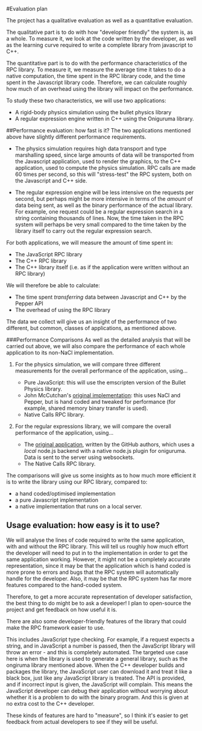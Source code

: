 #Evaluation plan

The project has a qualitative evaluation as well as a quantitative evaluation.

The qualitative part is to do with how "developer friendly" the system is, as a whole.
To measure it, we look at the code written by the developer, as well as the learning curve required to write a complete library from javascript to C++.

The quantitative part is to do with the performance characteristics of the RPC library.
To measure it, we measure the average time it takes to do a native computation, the time spent in the RPC library code, and the time spent in the Javascript library code. Therefore, we can calculate roughly how much of an overhead using the library will impact on the performance.

To study these two characteristics, we will use two applications:

* A rigid-body physics simulation using the bullet physics library
* A regular expression engine written in C++ using the Oniguruma library.

##Performance evaluation: how fast is it?
The two applications mentioned above have slightly different performance requirements.

* The physics simulation requires high data transport and type marshalling speed, since large amounts of data will be transported from the Javascript application, used to render the graphics, to the C++ application, used to compute the physics simulation. RPC calls are made 60 times per second, so this will "stress-test" the RPC system, both on the Javascript and C++ side.

* The regular expression engine will be less intensive on the requests per second, but perhaps might be more intensive in terms of the *amount* of data being sent, as well as the binary performance of the actual library. For example, one request could be a regular expression search in a string containing thousands of lines. Now, the time taken in the RPC system will perhaps be very small compared to the time taken by the library itself to carry out the regular expression search.

For both applications, we will measure the amount of time spent in:

* The JavaScript RPC library
* The C++ RPC library
* The C++ library itself (i.e. as if the application were written without an RPC library)

We will therefore be able to calculate:

* The time spent *transferring* data between Javascript and C++ by the Pepper API
* The overhead of using the RPC library

The data we collect will give us an insight of the performance of two different, but common, classes of applications, as mentioned above.

###Performance Comparisons
As well as the detailed analysis that will be carried out above, we will also compare the performance of each whole application to its non-NaCl implementation.

1. For the physics simulation, we will compare three different measurements for the overall performance of the application, using...
    * Pure JavaScript: this will use the emscripten version of the Bullet Physics library.
    * John McCutchan's [original implementation](http://www.johnmccutchan.com/2012/10/bullet-native-client-acceleration-module.html): this uses NaCl and Pepper, but is hand coded and tweaked for performance (for example, shared memory binary transfer is used).
    * Native Calls RPC library.

2. For the regular expressions library, we will compare the overall performance of the application, using...
    * The [original application](https://github.com/atom/node-oniguruma/), written by the GitHub authors, which uses a *local* node.js backend with a native node.js plugin for oniguruma. Data is sent to the server using websockets.
    * The Native Calls RPC library.
    
The comparisons will give us some insights as to how much more efficient it is to write the library using our RPC library, compared to:

* a hand coded/optimised implementation
* a pure Javascript implementation
* a native implementation that runs on a local server.




## Usage evaluation: how easy is it to use?
We will analyse the lines of code required to write the same application, with and without the RPC library. This will tell us roughly how much effort the developer will need to put in to the implementation in order to get the same application working. However, it might not be a completely accurate representation, since it may be that the application which is hand coded is more prone to errors and bugs that the RPC system will automatically handle for the developer. Also, it may be that the RPC system has far more features compared to the hand-coded system. 

Therefore, to get a more accurate representation of developer satisfaction, the best thing to do might be to ask a developer! I plan to open-source the project and get feedback on how useful it is.

There are also some developer-friendly features of the library that could make the RPC framework easier to use. 

This includes JavaScript type checking. For example, if a request expects a string, and in JavaScript a number is passed, then the JavaScript library will throw an error - and this is completely automated. The targeted use case here is when the library is used to generate a general library, such as the ongiruma library mentioned above. When the C++ developer builds and packages the library, the JavaScript user can download it and treat it like a black box, just like any JavaScript library is treated. The API is provided, and if incorrect input is given, the JavaScript will complain. This means the JavaScript developer can debug their application without worrying about whether it is a problem to do with the binary program. And this is given at no extra cost to the C++ developer.

These kinds of features are hard to "measure", so I think it's easier to get feedback from actual developers to see if they will be useful.